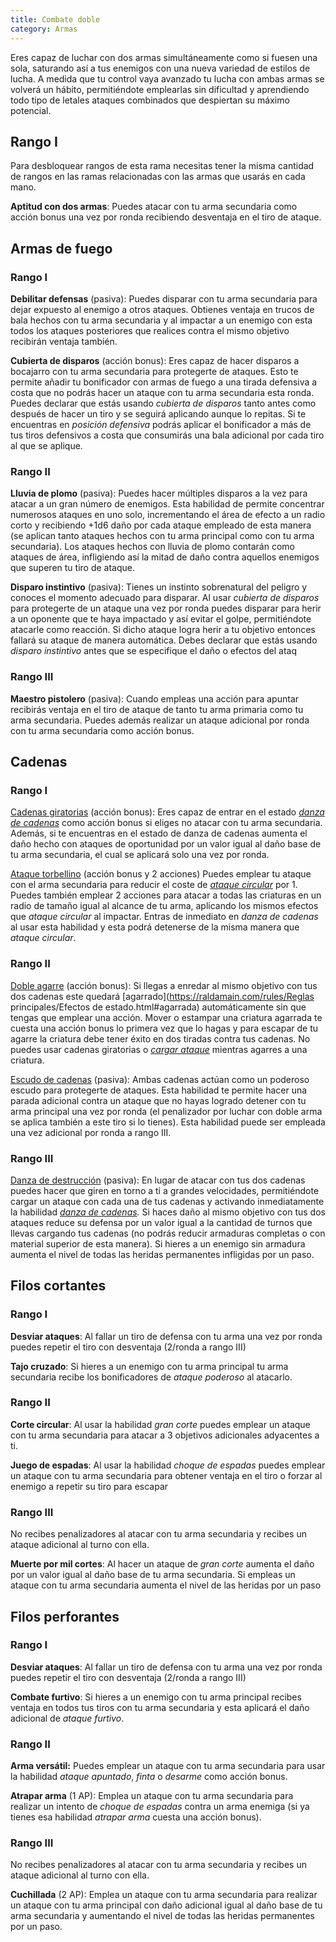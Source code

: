```yaml
---
title: Combate doble
category: Armas
---
```


Eres capaz de luchar con dos armas simultáneamente como si fuesen una sola, saturando así a tus enemigos con una nueva variedad de estilos de lucha. A medida que tu control vaya avanzado tu lucha con ambas armas se volverá un hábito, permitiéndote emplearlas sin dificultad y aprendiendo todo tipo de letales ataques combinados que despiertan su máximo potencial.

## Rango I

Para desbloquear rangos de esta rama necesitas tener la misma cantidad de rangos en las ramas relacionadas con las armas que usarás en cada mano.

**Aptitud con dos armas**: Puedes atacar con tu arma secundaria como acción bonus una vez por ronda recibiendo desventaja en el tiro de ataque.

## Armas de fuego  

### Rango I 

**Debilitar defensas** (pasiva): Puedes disparar con tu arma secundaria para dejar expuesto al enemigo a otros ataques. Obtienes ventaja en trucos de bala hechos con tu arma secundaria y al impactar a un enemigo con esta todos los ataques posteriores que realices contra el mismo objetivo recibirán ventaja también. 

**Cubierta de disparos** (acción bonus): Eres capaz de hacer disparos a bocajarro con tu arma secundaria para protegerte de ataques. Esto te permite añadir tu bonificador con armas de fuego a una tirada defensiva a costa que no podrás hacer un ataque con tu arma secundaria esta ronda. Puedes declarar que estás usando *cubierta de disparos* tanto antes como después de hacer un tiro y se seguirá aplicando aunque lo repitas. Si te encuentras en *posición defensiva* podrás aplicar el bonificador a más de tus tiros defensivos a costa que consumirás una bala adicional por cada tiro al que se aplique.

### Rango II

**Lluvia de plomo** (pasiva): Puedes hacer múltiples disparos a la vez para atacar a un gran número de enemigos. Esta habilidad de permite concentrar numerosos ataques en uno solo, incrementando el área de efecto a un radio corto y recibiendo +1d6 daño por cada ataque empleado de esta manera (se aplican tanto ataques hechos con tu arma principal como con tu arma secundaria). Los ataques hechos con lluvia de plomo contarán como ataques de área, infligiendo así la mitad de daño contra aquellos enemigos que superen tu tiro de ataque. 

**Disparo instintivo** (pasiva): Tienes un instinto sobrenatural del peligro y conoces el momento adecuado para disparar. Al usar *cubierta de disparos* para protegerte de un ataque una vez por ronda puedes disparar para herir a un oponente que te haya impactado y así evitar el golpe, permitiéndote atacarle como reacción. Si dicho ataque logra herir a tu objetivo entonces fallará su ataque de manera automática. Debes declarar que estás usando *disparo instintivo* antes que se especifique el daño o efectos del ataq

### Rango III  

**Maestro pistolero** (pasiva): Cuando empleas una acción para apuntar recibirás ventaja en el tiro de ataque de tanto tu arma primaria como tu arma secundaria. Puedes además realizar un ataque adicional por ronda con tu arma secundaria como acción bonus.

## Cadenas  

### Rango I 

<u>Cadenas giratorias</u> (acción bonus): Eres capaz de entrar en el estado *[danza de cadenas](https://raldamain.com/rules/Rangos/Armas/cadenas.html#rango-i)* como acción bonus si eliges no atacar con tu arma secundaria. Además, si te encuentras en el estado de danza de cadenas aumenta el daño hecho con ataques de oportunidad por un valor igual al daño base de tu arma secundaria, el cual se aplicará solo una vez por ronda.

<u>Ataque torbellino</u> (acción bonus y 2 acciones) Puedes emplear tu ataque con el arma secundaria para reducir el coste de *[ataque circular](https://raldamain.com/rules/Rangos/Armas/cadenas.html#rango-ii)* por 1. Puedes también emplear 2 acciones para atacar a todas las criaturas en un radio de tamaño igual al alcance de tu arma, aplicando los mismos efectos que *ataque circular* al impactar. Entras de inmediato en *danza de cadenas* al usar esta habilidad y esta podrá detenerse de la misma manera que *ataque circular*. 

### Rango II 

<u>Doble agarre</u> (acción bonus): Si llegas a enredar al mismo objetivo con tus dos cadenas este quedará [agarrado](https://raldamain.com/rules/Reglas principales/Efectos de estado.html#agarrada) automáticamente sin que tengas que emplear una acción. Mover o estampar una criatura agarrada te cuesta una acción bonus lo primera vez que lo hagas y para escapar de tu agarre la criatura debe tener éxito en dos tiradas contra tus cadenas. No puedes usar cadenas giratorias o *[cargar ataque](https://raldamain.com/rules/Rangos/Armas/cadenas.html#rango-ii)* mientras agarres a una criatura. 

<u>Escudo de cadenas</u> (pasiva): Ambas cadenas actúan como un poderoso escudo para protegerte de ataques. Esta habilidad te permite hacer una parada adicional contra un ataque que no hayas logrado detener con tu arma principal una vez por ronda (el penalizador por luchar con doble arma se aplica también a este tiro si lo tienes). Esta habilidad puede ser empleada una vez adicional por ronda a rango III.

### Rango III 

<u>Danza de destrucción</u> (pasiva): En lugar de atacar con tus dos cadenas puedes hacer que giren en torno a ti a grandes velocidades, permitiéndote cargar un ataque con cada una de tus cadenas y activando inmediatamente la habilidad *[danza de cadenas](https://raldamain.com/rules/Rangos/Armas/cadenas.html#rango-i).* Si haces daño al mismo objetivo con tus dos ataques reduce su defensa por un valor igual a la cantidad de turnos que llevas cargando tus cadenas (no podrás reducir armaduras completas o con material superior de esta manera). Si hieres a un enemigo sin armadura aumenta el nivel de todas las heridas permanentes infligidas por un paso. 

## Filos cortantes

### Rango I

**Desviar ataques**: Al fallar un tiro de defensa con tu arma una vez por ronda puedes repetir el tiro con desventaja (2/ronda a rango III)

**Tajo cruzado**: Si hieres a un enemigo con tu arma principal tu arma secundaria recibe los bonificadores de *ataque poderoso* al atacarlo. 

### Rango II

**Corte circular**: Al usar la habilidad *gran corte* puedes emplear un ataque con tu arma secundaria para atacar a 3 objetivos adicionales adyacentes a ti.

**Juego de espadas**: Al usar la habilidad *choque de espadas* puedes emplear un ataque con tu arma secundaria para obtener ventaja en el tiro o forzar al enemigo a repetir su tiro para escapar

### Rango III

No recibes penalizadores al atacar con tu arma secundaria y recibes un ataque adicional al turno con ella.

**Muerte por mil cortes**: Al hacer un ataque de *gran corte* aumenta el daño por un valor igual al daño base de tu arma secundaria. Si empleas un ataque con tu arma secundaria aumenta el nivel de las heridas por un paso

## Filos perforantes

### Rango I

**Desviar ataques**: Al fallar un tiro de defensa con tu arma una vez por ronda puedes repetir el tiro con desventaja (2/ronda a rango III)

**Combate furtivo**: Si hieres a un enemigo con tu arma principal recibes ventaja en todos tus tiros con tu arma secundaria y esta aplicará el daño adicional de *ataque furtivo*. 

### Rango II

**Arma versátil:**  Puedes emplear un ataque con tu arma secundaria para usar la habilidad *ataque apuntado*, *finta* o *desarme* como acción bonus.

**Atrapar arma** (1 AP): Emplea un ataque con tu arma secundaria para realizar un intento de *choque de espadas* contra un arma enemiga (si ya tienes esa habilidad *atrapar arma* cuesta una acción bonus). 

### Rango III

No recibes penalizadores al atacar con tu arma secundaria y recibes un ataque adicional al turno con ella.

**Cuchillada** (2 AP): Emplea un ataque con tu arma secundaria para realizar un ataque con tu arma principal con daño adicional igual al daño base de tu arma secundaria y aumentando el nivel de todas las heridas permanentes por un paso.
